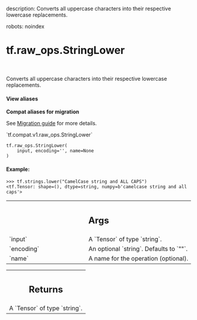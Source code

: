 description: Converts all uppercase characters into their respective lowercase replacements.

robots: noindex

# tf.raw_ops.StringLower

<!-- Insert buttons and diff -->

<table class="tfo-notebook-buttons tfo-api nocontent" align="left">

</table>



Converts all uppercase characters into their respective lowercase replacements.

<section class="expandable">
  <h4 class="showalways">View aliases</h4>
  <p>
<b>Compat aliases for migration</b>
<p>See
<a href="https://www.tensorflow.org/guide/migrate">Migration guide</a> for
more details.</p>
<p>`tf.compat.v1.raw_ops.StringLower`</p>
</p>
</section>

<pre class="devsite-click-to-copy prettyprint lang-py tfo-signature-link">
<code>tf.raw_ops.StringLower(
    input, encoding='', name=None
)
</code></pre>



<!-- Placeholder for "Used in" -->


#### Example:



```
>>> tf.strings.lower("CamelCase string and ALL CAPS")
<tf.Tensor: shape=(), dtype=string, numpy=b'camelcase string and all caps'>
```

<!-- Tabular view -->
 <table class="responsive fixed orange">
<colgroup><col width="214px"><col></colgroup>
<tr><th colspan="2"><h2 class="add-link">Args</h2></th></tr>

<tr>
<td>
`input`
</td>
<td>
A `Tensor` of type `string`.
</td>
</tr><tr>
<td>
`encoding`
</td>
<td>
An optional `string`. Defaults to `""`.
</td>
</tr><tr>
<td>
`name`
</td>
<td>
A name for the operation (optional).
</td>
</tr>
</table>



<!-- Tabular view -->
 <table class="responsive fixed orange">
<colgroup><col width="214px"><col></colgroup>
<tr><th colspan="2"><h2 class="add-link">Returns</h2></th></tr>
<tr class="alt">
<td colspan="2">
A `Tensor` of type `string`.
</td>
</tr>

</table>

